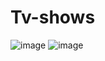# Tv-shows
![image](https://user-images.githubusercontent.com/104209441/187079824-4f59789d-ae43-4872-a522-22059ac468bb.png)
![image](https://user-images.githubusercontent.com/104209441/187105602-dfc9ecc2-e9b3-47e5-94b5-b71d18c85013.png)
